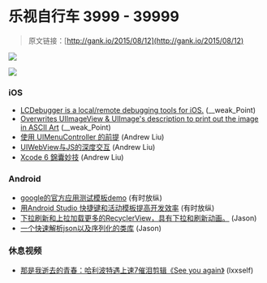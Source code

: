 # 乐视自行车 3999 - 39999

> 原文链接：[http://gank.io/2015/08/12](http://gank.io/2015/08/12)

![](http://ww1.sinaimg.cn/large/7a8aed7bgw1euzko6672oj20go0oz771.jpg)

![](http://ww2.sinaimg.cn/large/610dc034gw1euzm7cyzk5j20fq08xdgf.jpg)

### iOS

* [LCDebugger is a local/remote debugging tools for iOS.](https://github.com/titman/LCDebugger) (__weak_Point)
* [Overwrites UIImageView &amp; UIImage&#39;s description to print out the image in ASCII Art](https://github.com/DerekSelander/ASCIIArtDebugging) (__weak_Point)
* [使用 UIMenuController 的前提](http://tips.producter.io/shi) (Andrew Liu)
* [UIWebView与JS的深度交互](http://kittenyang.com/webview) (Andrew Liu)
* [Xcode 6 錦囊妙技](http://www.appcoda.com.tw/xcode6) (Andrew Liu)

### Android

* [google的官方应用测试模板demo](https://github.com/googlesamples/android) (有时放纵)
* [用Android Studio 快捷键和活动模板提高开发效率](http://android.jobbole.com/81169/) (有时放纵)
* [下拉刷新和上拉加载更多的RecyclerView，具有下拉和刷新动画。](https://github.com/shichaohui/AnimRefreshRecyclerViewDemo) (Jason)
* [一个快速解析json以及序列化的类库](https://github.com/bluelinelabs/LoganSquare) (Jason)

### 休息视频

* [那是我逝去的青春：哈利波特遇上速7催泪剪辑《See you again》](http://www.vmovier.com/47204?_vfrom=VmovierApp) (lxxself)

